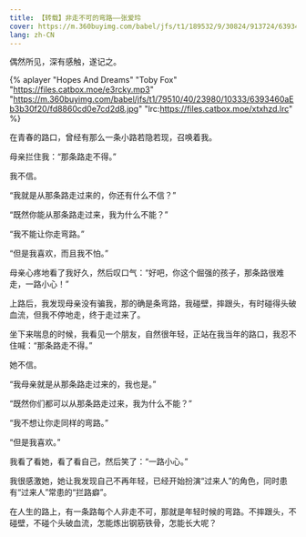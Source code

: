 ```yaml
---
title: 【转载】非走不可的弯路——张爱玲
cover: https://m.360buyimg.com/babel/jfs/t1/189532/9/30824/913724/63934210Ec03bd82e/def573429da349a0.png
lang: zh-CN
---
```


 偶然所见，深有感触，遂记之。

<!--more-->

{% aplayer "Hopes And Dreams" "Toby Fox" "https://files.catbox.moe/e3rcky.mp3" "https://m.360buyimg.com/babel/jfs/t1/79510/40/23980/10333/6393460aEb3b30f20/fd8860cd0e7cd2d8.jpg" "lrc:https://files.catbox.moe/xtxhzd.lrc" %}

在青春的路口，曾经有那么一条小路若隐若现，召唤着我。

母亲拦住我：“那条路走不得。”

我不信。

“我就是从那条路走过来的，你还有什么不信？”

“既然你能从那条路走过来，我为什么不能？”

“我不能让你走弯路。”

“但是我喜欢，而且我不怕。”

母亲心疼地看了我好久，然后叹口气：“好吧，你这个倔强的孩子，那条路很难走，一路小心！”

上路后，我发现母亲没有骗我，那的确是条弯路，我碰壁，摔跟头，有时碰得头破血流，但我不停地走，终于走过来了。

坐下来喘息的时候，我看见一个朋友，自然很年轻，正站在我当年的路口，我忍不住喊：“那条路走不得。”

她不信。

“我母亲就是从那条路走过来的，我也是。”

“既然你们都可以从那条路走过来，我为什么不能？”

“我不想让你走同样的弯路。”

“但是我喜欢。”

我看了看她，看了看自己，然后笑了：“一路小心。”

我很感激她，她让我发现自己不再年轻，已经开始扮演“过来人”的角色，同时患有“过来人”常患的“拦路癖”。

在人生的路上，有一条路每个人非走不可，那就是年轻时候的弯路。不摔跟头，不碰壁，不碰个头破血流，怎能炼出钢筋铁骨，怎能长大呢？